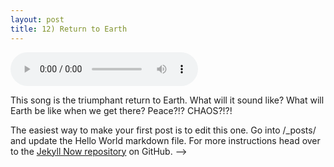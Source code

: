 ```yaml
---
layout: post
title: 12) Return to Earth
---
```


<audio controls>
<source src="{{ site.baseurl }}/audio/NOTRACKYET.mp3" type="audio/mpeg">
</audio>

This song is the triumphant return to Earth. What will it sound like? What will Earth be like when we get there? Peace?!? CHAOS?!?!

<!--
Link example--->
The easiest way to make your first post is to edit this one. Go into /_posts/ and update the Hello World markdown file. For more instructions head over to the [Jekyll Now repository](https://github.com/barryclark/jekyll-now) on GitHub.
-->